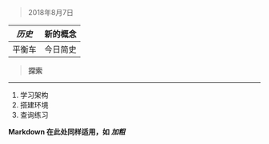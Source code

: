 > 2018年8月7日

|_历史_|新的概念|
|--- |-------|
|平衡车|今日简史|

> **探索**
-----------

1. 学习架构
3. 搭建环境
3. 查询练习

<b>Markdown 在此处同样适用，如 *加粗*</b>



  [1]: https://www.baidu.com
